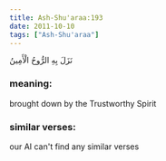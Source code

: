 ```yaml
---
title: Ash-Shu'araa:193
date: 2011-10-10
tags: ["Ash-Shu'araa"]
---
```

نَزَلَ بِهِ الرُّوحُ الْأَمِينُ
### meaning: 
brought down by the Trustworthy Spirit
### similar verses: 

our AI can't find any similar verses




